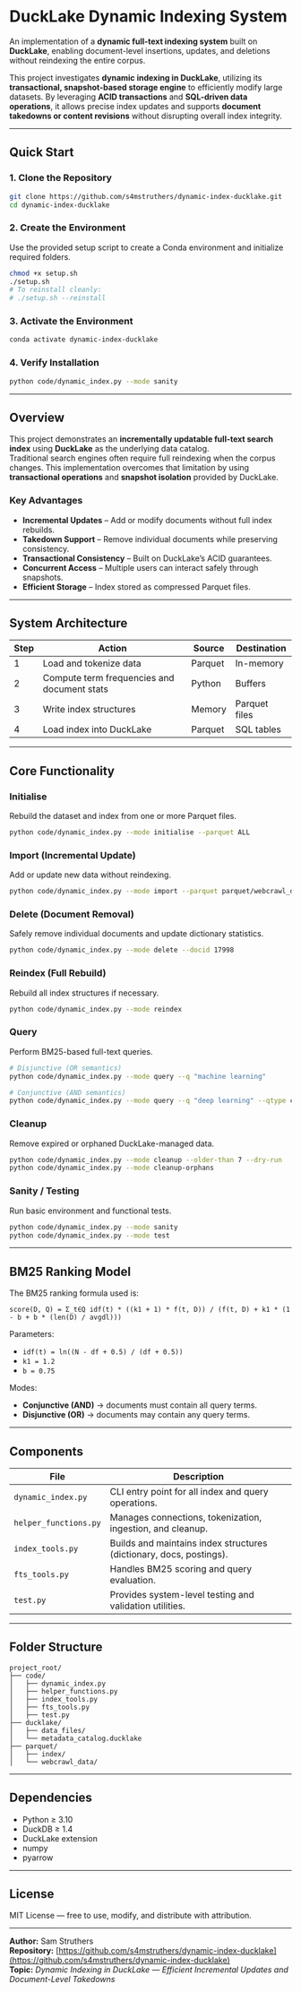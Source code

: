 # DuckLake Dynamic Indexing System

An implementation of a **dynamic full-text indexing system** built on **DuckLake**, enabling document-level insertions, updates, and deletions without reindexing the entire corpus.

This project investigates **dynamic indexing in DuckLake**, utilizing its **transactional, snapshot-based storage engine** to efficiently modify large datasets. By leveraging **ACID transactions** and **SQL-driven data operations**, it allows precise index updates and supports **document takedowns or content revisions** without disrupting overall index integrity.

---

## Quick Start

### 1. Clone the Repository
```bash
git clone https://github.com/s4mstruthers/dynamic-index-ducklake.git
cd dynamic-index-ducklake
```

### 2. Create the Environment
Use the provided setup script to create a Conda environment and initialize required folders.

```bash
chmod +x setup.sh
./setup.sh
# To reinstall cleanly:
# ./setup.sh --reinstall
```

### 3. Activate the Environment
```bash
conda activate dynamic-index-ducklake
```

### 4. Verify Installation
```bash
python code/dynamic_index.py --mode sanity
```

---

## Overview

This project demonstrates an **incrementally updatable full-text search index** using **DuckLake** as the underlying data catalog.  
Traditional search engines often require full reindexing when the corpus changes. This implementation overcomes that limitation by using **transactional operations** and **snapshot isolation** provided by DuckLake.

### Key Advantages

- **Incremental Updates** – Add or modify documents without full index rebuilds.  
- **Takedown Support** – Remove individual documents while preserving consistency.  
- **Transactional Consistency** – Built on DuckLake’s ACID guarantees.  
- **Concurrent Access** – Multiple users can interact safely through snapshots.  
- **Efficient Storage** – Index stored as compressed Parquet files.  

---

## System Architecture

| Step | Action | Source | Destination |
|------|--------|--------|-------------|
| 1 | Load and tokenize data | Parquet | In-memory |
| 2 | Compute term frequencies and document stats | Python | Buffers |
| 3 | Write index structures | Memory | Parquet files |
| 4 | Load index into DuckLake | Parquet | SQL tables |

---

## Core Functionality

### Initialise
Rebuild the dataset and index from one or more Parquet files.
```bash
python code/dynamic_index.py --mode initialise --parquet ALL
```

### Import (Incremental Update)
Add or update new data without reindexing.
```bash
python code/dynamic_index.py --mode import --parquet parquet/webcrawl_data/metadata_1.parquet
```

### Delete (Document Removal)
Safely remove individual documents and update dictionary statistics.
```bash
python code/dynamic_index.py --mode delete --docid 17998
```

### Reindex (Full Rebuild)
Rebuild all index structures if necessary.
```bash
python code/dynamic_index.py --mode reindex
```

### Query
Perform BM25-based full-text queries.
```bash
# Disjunctive (OR semantics)
python code/dynamic_index.py --mode query --q "machine learning"

# Conjunctive (AND semantics)
python code/dynamic_index.py --mode query --q "deep learning" --qtype conjunctive
```

### Cleanup
Remove expired or orphaned DuckLake-managed data.
```bash
python code/dynamic_index.py --mode cleanup --older-than 7 --dry-run
python code/dynamic_index.py --mode cleanup-orphans
```

### Sanity / Testing
Run basic environment and functional tests.
```bash
python code/dynamic_index.py --mode sanity
python code/dynamic_index.py --mode test
```

---

## BM25 Ranking Model

The BM25 ranking formula used is:

```
score(D, Q) = Σ_t∈Q idf(t) * ((k1 + 1) * f(t, D)) / (f(t, D) + k1 * (1 - b + b * (len(D) / avgdl)))
```

Parameters:  
- `idf(t) = ln((N - df + 0.5) / (df + 0.5))`  
- `k1 = 1.2`  
- `b = 0.75`  

Modes:
- **Conjunctive (AND)** → documents must contain all query terms.  
- **Disjunctive (OR)** → documents may contain any query terms.  

---

## Components

| File | Description |
|------|--------------|
| `dynamic_index.py` | CLI entry point for all index and query operations. |
| `helper_functions.py` | Manages connections, tokenization, ingestion, and cleanup. |
| `index_tools.py` | Builds and maintains index structures (dictionary, docs, postings). |
| `fts_tools.py` | Handles BM25 scoring and query evaluation. |
| `test.py` | Provides system-level testing and validation utilities. |

---

## Folder Structure

```
project_root/
├── code/
│   ├── dynamic_index.py
│   ├── helper_functions.py
│   ├── index_tools.py
│   ├── fts_tools.py
│   ├── test.py
├── ducklake/
│   ├── data_files/
│   └── metadata_catalog.ducklake
├── parquet/
│   ├── index/
│   └── webcrawl_data/
```

---

## Dependencies

- Python ≥ 3.10  
- DuckDB ≥ 1.4  
- DuckLake extension  
- numpy  
- pyarrow  

---

## License

MIT License — free to use, modify, and distribute with attribution.

---

**Author:** Sam Struthers  
**Repository:** [https://github.com/s4mstruthers/dynamic-index-ducklake](https://github.com/s4mstruthers/dynamic-index-ducklake)  
**Topic:** *Dynamic Indexing in DuckLake — Efficient Incremental Updates and Document-Level Takedowns*
